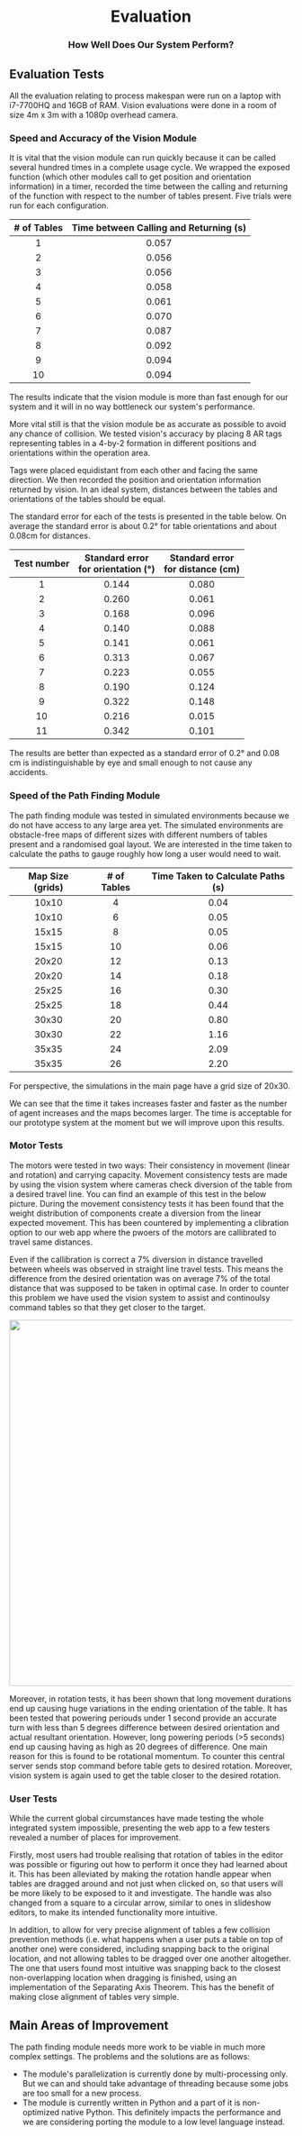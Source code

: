
<h1 align="center">Evaluation</h1>
<h3 align="center">How Well Does Our System Perform?</h3>


## Evaluation Tests

All the evaluation relating to process makespan were run on a laptop with i7-7700HQ and 16GB of RAM. Vision evaluations were done in a room of size 4m x 3m with a 1080p overhead camera.

### Speed and Accuracy of the Vision Module

It is vital that the vision module can run quickly because it can be called several hundred times in a complete usage cycle. We wrapped the exposed function (which other modules call to get position and orientation information) in a timer, recorded the time between the calling and returning of the function with respect to the number of tables present. Five trials were run for each configuration.

| # of Tables | Time between Calling and Returning (s) |
|:--------:|:------------:|
| 1 | 0.057 | 
| 2 | 0.056 | 
| 3 | 0.056 | 
| 4 | 0.058 | 
| 5 | 0.061 |
| 6 | 0.070 | 
| 7 | 0.087 | 
| 8 | 0.092 |
| 9 | 0.094 |
| 10 | 0.094 |

The results indicate that the vision module is more than fast enough for our system and it will in no way bottleneck our system's performance.

More vital still is that the vision module be as accurate as possible to avoid any chance of collision. We tested vision's accuracy by placing 8 AR tags representing tables in a 4-by-2 formation in different positions and orientations within the operation area. 

Tags were placed equidistant from each other and facing the same direction. We then recorded the position and orientation information returned by vision. In an ideal system, distances between the tables and orientations of the tables should be equal.

The standard error for each of the tests is presented in the table below. On average the standard error is about 0.2° for table orientations and about 0.08cm for distances.

| Test number | Standard error<br>for **orientation** (°) | Standard error<br>for **distance** (cm)|
|:-----------:|:------------------------------------:|:----------------------------------------:|
| 1 | 0.144 | 0.080 |
| 2 | 0.260 | 0.061 |
| 3 | 0.168 | 0.096 |
| 4 | 0.140 | 0.088 |
| 5 | 0.141 | 0.061 |
| 6 | 0.313 | 0.067 |
| 7 | 0.223 | 0.055 |
| 8 | 0.190 | 0.124 |
| 9 | 0.322 | 0.148 |
| 10 | 0.216 | 0.015 |
| 11 | 0.342 | 0.101 |

The results are better than expected as a standard error of 0.2° and 0.08 cm is indistinguishable by eye and small enough to not cause any accidents.

### Speed of the Path Finding Module

The path finding module was tested in simulated environments because we do not have access to any large area yet. The simulated environments are obstacle-free maps of different sizes with different numbers of tables present and a randomised goal layout. We are interested in the time taken to calculate the paths to gauge roughly how long a user would need to wait. 

 | Map Size (grids) | # of Tables | Time Taken to Calculate Paths (s) |
|:-----------:|:-----------------:|:----------------------------------------:|
| 10x10 | 4 | 0.04 |
| 10x10 | 6 | 0.05 |
| 15x15 | 8 | 0.05 |
| 15x15 | 10 | 0.06 |
| 20x20 | 12 | 0.13 |
| 20x20 | 14 | 0.18 |
| 25x25 | 16 | 0.30 |
| 25x25 | 18 | 0.44 |
| 30x30 | 20 | 0.80 |
| 30x30 | 22 | 1.16 |
| 35x35 | 24 | 2.09 |
| 35x35 | 26 | 2.20 |

For perspective, the simulations in the main page have a grid size of 20x30.

We can see that the time it takes increases faster and faster as the number of agent increases and the maps becomes larger. The time is acceptable for our prototype system at the moment but we will improve upon this results.


### Motor Tests
The motors were tested in two ways: Their consistency in movement (linear and rotation) and carrying capacity. Movement consistency tests are made by using the vision system where cameras check diversion of the table from a desired travel line. You can find an example of this test in the below picture. During the movement consistency tests it has been found that the weight distribution of components create a diversion from the linear expected movement. This has been countered by implementing a clibration option to our web app where the pwoers of the motors are callibrated to travel same distances. 

Even if the callibration is correct a 7% diversion in distance travelled between wheels was observed in straight line travel tests. This means the difference from the desired orientation was on average 7% of the total distance that was supposed to be taken in optimal case. In order to counter this problem we have used the vision system to assist and continoulsy command tables so that they get closer to the target.

<p align="center">
  <img width="650" src="static/imgs/orientation_tests.png">
</p>

Moreover, in rotation tests, it has been shown that long movement durations end up causing huge variations in the ending orientation of the table. It has been tested that powering periouds under 1 second provide an accurate turn with less than 5 degrees difference between desired orientation and actual resultant orientation. However, long powering periods (>5 seconds) end up causing having as high as 20 degrees of difference. One main reason for this is found to be rotational momentum. To counter this central server sends stop command before table gets to desired rotation. Moreover, vision system is again used to get the table closer to the desired rotation.

### User Tests

While the current global circumstances have made testing the whole integrated system impossible, presenting the web app to a few testers revealed a number of places for improvement. 

Firstly, most users had trouble realising that rotation of tables in the editor was possible or figuring out how to perform it once they had learned about it. This has been alleviated by making the rotation handle appear when tables are dragged around and not just when clicked on, so that users will be more likely to be exposed to it and investigate. The handle was also changed from a square to a circular arrow, similar to ones in slideshow editors, to make its intended functionality more intuitive.  

In addition, to allow for very precise alignment of tables a few collision prevention methods (i.e. what happens when a user puts a table on top of another one) were considered, including snapping back to the original location, and not allowing tables to be dragged over one another altogether. The one that users found most intuitive was snapping back to the closest non-overlapping location when dragging is finished, using an implementation of the Separating Axis Theorem. This has the benefit of making close alignment of tables very simple.



## Main Areas of Improvement

The path finding module needs more work to be viable in much more complex settings. The problems and the solutions are as follows:

-  The module's parallelization is currently done by multi-processing only. But we can and should take advantage of threading because some jobs are too small for a new process.
- The module is currently written in Python and a part of it is non-optimized native Python. This definitely impacts the performance and we are considering porting the module to a low level language instead.

